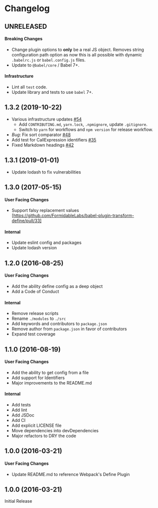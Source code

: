 # Changelog

## UNRELEASED

#### Breaking Changes

* Change plugin options to **only** be a real JS object. Removes string configuration path option as now this is all possible with dynamic `.babelrc.js` or `babel.config.js` files.
* Update to `@babel/core` / Babel 7+.

#### Infrastructure

* Lint all `test` code.
* Update library and tests to use `babel` 7+.

## 1.3.2 (2019-10-22)

* Various infrastructure updates [#54](https://github.com/FormidableLabs/babel-plugin-transform-define/pull/54)
    * Add `CONTRIBUTING.md`, `yarn.lock`, `.npmignore`, update `.gitignore`.
    * Switch to `yarn` for workflows and `npm version` for release workflow.
* *Bug*: Fix sort comparator [#48](https://github.com/FormidableLabs/babel-plugin-transform-define/pull/48)
* Add test for CallExpression identifiers [#35](https://github.com/FormidableLabs/babel-plugin-transform-define/pull/35)
* Fixed Markdown headings [#42](https://github.com/FormidableLabs/babel-plugin-transform-define/pull/42)

## 1.3.1 (2019-01-01)

* Update lodash to fix vulnerabilities

## 1.3.0 (2017-05-15)

#### User Facing Changes

* Support falsy replacement values [https://github.com/FormidableLabs/babel-plugin-transform-define/pull/33]

#### Internal

* Update eslint config and packages
* Update lodash version

## 1.2.0 (2016-08-25)

#### User Facing Changes

* Add the ability define config as a deep object
* Add a Code of Conduct

#### Internal

* Remove release scripts
* Rename `./modules` to `./src`
* Add keywords and contributors to `package.json`
* Remove author from `package.json` in favor of contributors
* Expand test coverage

## 1.1.0 (2016-08-19)

#### User Facing Changes

* Add the ability to get config from a file
* Add support for Identifiers
* Major improvements to the README.md

#### Internal

* Add tests
* Add lint
* Add JSDoc
* Add CI
* Add explicit LICENSE file
* Move dependencies into devDependencies
* Major refactors to DRY the code

## 1.0.0 (2016-03-21)

#### User Facing Changes

* Update README.md to reference Webpack's Define Plugin

## 1.0.0 (2016-03-21)

Initial Release
